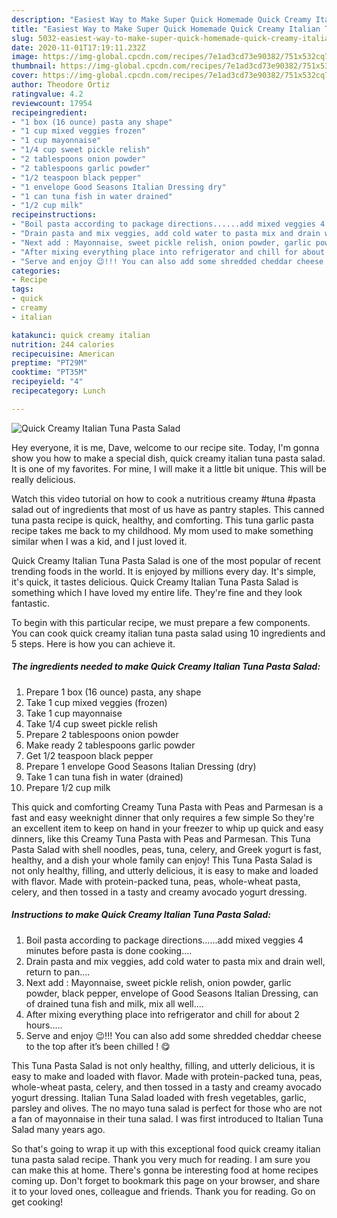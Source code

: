 ```yaml
---
description: "Easiest Way to Make Super Quick Homemade Quick Creamy Italian Tuna Pasta Salad"
title: "Easiest Way to Make Super Quick Homemade Quick Creamy Italian Tuna Pasta Salad"
slug: 5032-easiest-way-to-make-super-quick-homemade-quick-creamy-italian-tuna-pasta-salad
date: 2020-11-01T17:19:11.232Z
image: https://img-global.cpcdn.com/recipes/7e1ad3cd73e90382/751x532cq70/quick-creamy-italian-tuna-pasta-salad-recipe-main-photo.jpg
thumbnail: https://img-global.cpcdn.com/recipes/7e1ad3cd73e90382/751x532cq70/quick-creamy-italian-tuna-pasta-salad-recipe-main-photo.jpg
cover: https://img-global.cpcdn.com/recipes/7e1ad3cd73e90382/751x532cq70/quick-creamy-italian-tuna-pasta-salad-recipe-main-photo.jpg
author: Theodore Ortiz
ratingvalue: 4.2
reviewcount: 17954
recipeingredient:
- "1 box (16 ounce) pasta any shape"
- "1 cup mixed veggies frozen"
- "1 cup mayonnaise"
- "1/4 cup sweet pickle relish"
- "2 tablespoons onion powder"
- "2 tablespoons garlic powder"
- "1/2 teaspoon black pepper"
- "1 envelope Good Seasons Italian Dressing dry"
- "1 can tuna fish in water drained"
- "1/2 cup milk"
recipeinstructions:
- "Boil pasta according to package directions......add mixed veggies 4 minutes before pasta is done cooking...."
- "Drain pasta and mix veggies, add cold water to pasta mix and drain well, return to pan...."
- "Next add : Mayonnaise, sweet pickle relish, onion powder, garlic powder, black pepper, envelope of Good Seasons Italian Dressing, can of drained tuna fish and milk, mix all well...."
- "After mixing everything place into refrigerator and chill for about 2 hours....."
- "Serve and enjoy 😉!!! You can also add some shredded cheddar cheese to the top after it’s been chilled ! 😋"
categories:
- Recipe
tags:
- quick
- creamy
- italian

katakunci: quick creamy italian 
nutrition: 244 calories
recipecuisine: American
preptime: "PT29M"
cooktime: "PT35M"
recipeyield: "4"
recipecategory: Lunch

---
```



![Quick Creamy Italian Tuna Pasta Salad](https://img-global.cpcdn.com/recipes/7e1ad3cd73e90382/751x532cq70/quick-creamy-italian-tuna-pasta-salad-recipe-main-photo.jpg)

Hey everyone, it is me, Dave, welcome to our recipe site. Today, I'm gonna show you how to make a special dish, quick creamy italian tuna pasta salad. It is one of my favorites. For mine, I will make it a little bit unique. This will be really delicious.

Watch this video tutorial on how to cook a nutritious creamy #tuna #pasta salad out of ingredients that most of us have as pantry staples. This canned tuna pasta recipe is quick, healthy, and comforting. This tuna garlic pasta recipe takes me back to my childhood. My mom used to make something similar when I was a kid, and I just loved it.

Quick Creamy Italian Tuna Pasta Salad is one of the most popular of recent trending foods in the world. It is enjoyed by millions every day. It's simple, it's quick, it tastes delicious. Quick Creamy Italian Tuna Pasta Salad is something which I have loved my entire life. They're fine and they look fantastic.


To begin with this particular recipe, we must prepare a few components. You can cook quick creamy italian tuna pasta salad using 10 ingredients and 5 steps. Here is how you can achieve it.

<!--inarticleads1-->

##### The ingredients needed to make Quick Creamy Italian Tuna Pasta Salad:

1. Prepare 1 box (16 ounce) pasta, any shape
1. Take 1 cup mixed veggies (frozen)
1. Take 1 cup mayonnaise
1. Take 1/4 cup sweet pickle relish
1. Prepare 2 tablespoons onion powder
1. Make ready 2 tablespoons garlic powder
1. Get 1/2 teaspoon black pepper
1. Prepare 1 envelope Good Seasons Italian Dressing (dry)
1. Take 1 can tuna fish in water (drained)
1. Prepare 1/2 cup milk


This quick and comforting Creamy Tuna Pasta with Peas and Parmesan is a fast and easy weeknight dinner that only requires a few simple So they&#39;re an excellent item to keep on hand in your freezer to whip up quick and easy dinners, like this Creamy Tuna Pasta with Peas and Parmesan. This Tuna Pasta Salad with shell noodles, peas, tuna, celery, and Greek yogurt is fast, healthy, and a dish your whole family can enjoy! This Tuna Pasta Salad is not only healthy, filling, and utterly delicious, it is easy to make and loaded with flavor. Made with protein-packed tuna, peas, whole-wheat pasta, celery, and then tossed in a tasty and creamy avocado yogurt dressing. 

<!--inarticleads2-->

##### Instructions to make Quick Creamy Italian Tuna Pasta Salad:

1. Boil pasta according to package directions......add mixed veggies 4 minutes before pasta is done cooking....
1. Drain pasta and mix veggies, add cold water to pasta mix and drain well, return to pan....
1. Next add : Mayonnaise, sweet pickle relish, onion powder, garlic powder, black pepper, envelope of Good Seasons Italian Dressing, can of drained tuna fish and milk, mix all well....
1. After mixing everything place into refrigerator and chill for about 2 hours.....
1. Serve and enjoy 😉!!! You can also add some shredded cheddar cheese to the top after it’s been chilled ! 😋


This Tuna Pasta Salad is not only healthy, filling, and utterly delicious, it is easy to make and loaded with flavor. Made with protein-packed tuna, peas, whole-wheat pasta, celery, and then tossed in a tasty and creamy avocado yogurt dressing. Italian Tuna Salad loaded with fresh vegetables, garlic, parsley and olives. The no mayo tuna salad is perfect for those who are not a fan of mayonnaise in their tuna salad. I was first introduced to Italian Tuna Salad many years ago. 

So that's going to wrap it up with this exceptional food quick creamy italian tuna pasta salad recipe. Thank you very much for reading. I am sure you can make this at home. There's gonna be interesting food at home recipes coming up. Don't forget to bookmark this page on your browser, and share it to your loved ones, colleague and friends. Thank you for reading. Go on get cooking!
